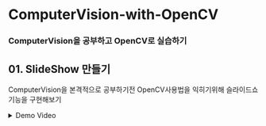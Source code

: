 # ComputerVision-with-OpenCV
### ComputerVision을 공부하고 OpenCV로 실습하기 

## 01. SlideShow 만들기
ComputerVision을 본격적으로 공부하기전 OpenCV사용법을 익히기위해 슬라이드쇼 기능을 구현해보기

<details>
<summary>Demo Video</summary>
<img src="https://github.com/HwangToeMat/HwangToeMat.github.io/blob/master/Computer-Science/image/CV/01/img1.gif?raw=true" style="max-width:50%;margin-left: auto; margin-right: auto; display: block;">
<details>
